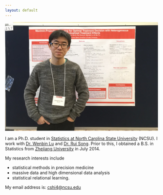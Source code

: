 ```yaml
---
layout: default
---
```


<!---<img class="profile-picture" src="profile0.jpg" width="1000" height="1000">-->
<img src="profile0.jpg">

I am a Ph.D. student in [Statistics at North Carolina State University](https://www.stat.ncsu.edu/) (NCSU). I work with [Dr. Wenbin Lu](https://www4.stat.ncsu.edu/~lu/) and 
[Dr. Rui Song](https://www4.stat.ncsu.edu/~song/). Prior to this, I obtained a B.S. in Statistics from [Zhejiang University](https://www.zju.edu.cn/english/) in July 2014.
 
My research interests include 

<!---* [statistical methods in precision medicine](research_pm)-->
* statistical methods in precision medicine
* massive data and high dimensional data analysis
* statistical relational learning.

My email address is: <cshi4@ncsu.edu>

